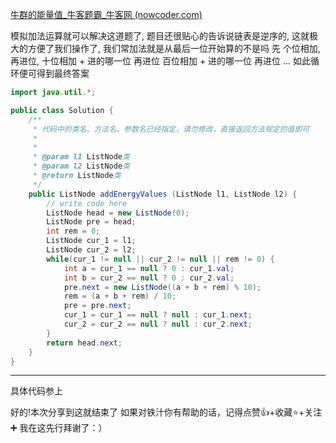 [牛群的能量值_牛客题霸_牛客网 (nowcoder.com)](https://www.nowcoder.com/practice/fc49a20f47ac431981ef17aee6bd7d15?tpId=354&tqId=10590540&ru=/exam/oj&qru=/ta/interview-202-top/question-ranking&sourceUrl=%2Fexam%2Foj)

模拟加法运算就可以解决这道题了, 题目还很贴心的告诉说链表是逆序的, 这就极大的方便了我们操作了, 我们常加法就是从最后一位开始算的不是吗
先 个位相加, 再进位,
十位相加 + 进的哪一位 再进位
百位相加 + 进的哪一位 再进位
...
如此循环便可得到最终答案
```java
import java.util.*;

public class Solution {
    /**
     * 代码中的类名、方法名、参数名已经指定，请勿修改，直接返回方法规定的值即可
     *
     *
     * @param l1 ListNode类
     * @param l2 ListNode类
     * @return ListNode类
     */
    public ListNode addEnergyValues (ListNode l1, ListNode l2) {
        // write code here
        ListNode head = new ListNode(0);
        ListNode pre = head;
        int rem = 0;
        ListNode cur_1 = l1;
        ListNode cur_2 = l2;
        while(cur_1 != null || cur_2 != null || rem != 0) {
            int a = cur_1 == null ? 0 : cur_1.val;
            int b = cur_2 == null ? 0 : cur_2.val;
            pre.next = new ListNode((a + b + rem) % 10);
            rem = (a + b + rem) / 10;
            pre = pre.next;
            cur_1 = cur_1 == null ? null : cur_1.next;
            cur_2 = cur_2 == null ? null : cur_2.next;
        }
        return head.next;
    }
}
```

---


具体代码参上

好的!本次分享到这就结束了
如果对铁汁你有帮助的话，记得点赞👍+收藏⭐️+关注➕
我在这先行拜谢了：）
